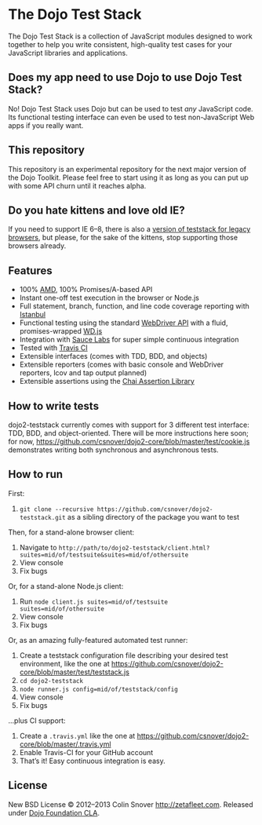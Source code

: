 # The Dojo Test Stack

The Dojo Test Stack is a collection of JavaScript modules designed to work together to help you write consistent,
high-quality test cases for your JavaScript libraries and applications.


## Does my app need to use Dojo to use Dojo Test Stack?

No! Dojo Test Stack uses Dojo but can be used to test *any* JavaScript code. Its functional testing interface can even
be used to test non-JavaScript Web apps if you really want.


## This repository

This repository is an experimental repository for the next major version of the Dojo Toolkit. Please feel free to start
using it as long as you can put up with some API churn until it reaches alpha.


## Do you hate kittens and love old IE?

If you need to support IE 6–8, there is also a
[version of teststack for legacy browsers](https://github.com/csnover/dojo2-teststack/tree/geezer "geezer branch"), but
please, for the sake of the kittens, stop supporting those browsers already.


## Features

* 100% [AMD](https://github.com/amdjs/amdjs-api/wiki/AMD), 100% Promises/A-based API
* Instant one-off test execution in the browser or Node.js
* Full statement, branch, function, and line code coverage reporting with
  [Istanbul](https://github.com/gotwarlost/istanbul)
* Functional testing using the standard [WebDriver API](http://www.w3.org/TR/webdriver/) with a fluid, promises-wrapped
  [WD.js](https://github.com/admc/wd)
* Integration with [Sauce Labs](http://saucelabs.com/) for super simple continuous integration
* Tested with [Travis CI](http://travis-ci.org/)
* Extensible interfaces (comes with TDD, BDD, and objects)
* Extensible reporters (comes with basic console and WebDriver reporters, lcov and tap output planned)
* Extensible assertions using the [Chai Assertion Library](http://chaijs.com)


## How to write tests

dojo2-teststack currently comes with support for 3 different test interface: TDD, BDD, and object-oriented. There will
be more instructions here soon; for now, https://github.com/csnover/dojo2-core/blob/master/test/cookie.js demonstrates
writing both synchronous and asynchronous tests.


## How to run

First:

1. `git clone --recursive https://github.com/csnover/dojo2-teststack.git` as a sibling directory of the package you
   want to test

Then, for a stand-alone browser client:

1. Navigate to `http://path/to/dojo2-teststack/client.html?suites=mid/of/testsuite&suites=mid/of/othersuite`
1. View console
1. Fix bugs

Or, for a stand-alone Node.js client:

1. Run `node client.js suites=mid/of/testsuite suites=mid/of/othersuite`
1. View console
1. Fix bugs

Or, as an amazing fully-featured automated test runner:

1. Create a teststack configuration file describing your desired test environment, like the one at
   https://github.com/csnover/dojo2-core/blob/master/test/teststack.js
1. `cd dojo2-teststack`
1. `node runner.js config=mid/of/teststack/config`
1. View console
1. Fix bugs

…plus CI support:

1. Create a `.travis.yml` like the one at https://github.com/csnover/dojo2-core/blob/master/.travis.yml
2. Enable Travis-CI for your GitHub account
3. That’s it! Easy continuous integration is easy.


## License

New BSD License © 2012–2013 Colin Snover http://zetafleet.com. Released under
[Dojo Foundation CLA](http://dojofoundation.org/about/cla).